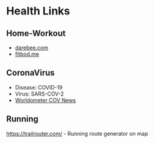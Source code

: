 # Health Links

## Home-Workout
- [darebee.com](https://darebee.com/)
- [fitbod.me](https://www.fitbod.me/)

## CoronaVirus

- Disease: COVID-19
- Virus: SARS-COV-2
- [Worldometer COV News](https://www.worldometers.info/coronavirus/#news)

## Running

<https://trailrouter.com/> - Running route generator on map

